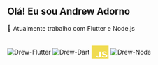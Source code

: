 ## Olá! Eu sou Andrew Adorno

📱 Atualmente trabalho com Flutter e Node.js <br/>

<div style="display: inline_block"><br>
  <img align="center" alt="Drew-Flutter" height="30" width="40" src="https://cdn.jsdelivr.net/gh/devicons/devicon/icons/flutter/flutter-original.svg">
  <img align="center" alt="Drew-Dart" height="30" width="40" src="https://cdn.jsdelivr.net/gh/devicons/devicon/icons/dart/dart-original.svg">
  <img align="center" alt="Drew-Js" height="30" width="40" src="https://raw.githubusercontent.com/devicons/devicon/master/icons/javascript/javascript-plain.svg">
  <img align="center" alt="Drew-Node" height="30" width="40" src="https://cdn.jsdelivr.net/gh/devicons/devicon/icons/nodejs/nodejs-original.svg" />     

</div>

